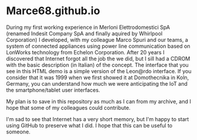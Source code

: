 # Marce68.github.io

During my first working experience in Merloni Elettrodomestici SpA (renamed Indesit Company SpA and finally aquired by Whirlpool Corporation) I developed, with my colleague Marco Spuri and our teams, a system of connected appliances using power line communication based on LonWorks technology from Echelon Corporation.
After 20 years I discovered that Internet forgot all the job the we did, but I sill had a CDROM with the basic description (in Italian) of the concept.
The interface that you see in this HTML demo is a simple version of the Leon@rdo interface. If you consider that it was 1999 when we first showed it at Domothecnika in Koln, Germany, you can understand how much we were anticipating the IoT and the smartphone/tablet user interfaces.

My plan is to save in this repository as much as I can from my archive, and I hope that some of my colleagues could contribute.

I'm sad to see that Internet has a very short memory, but I'm happy to start using GitHub to preserve what I did. I hope that this can be useful to someone.

